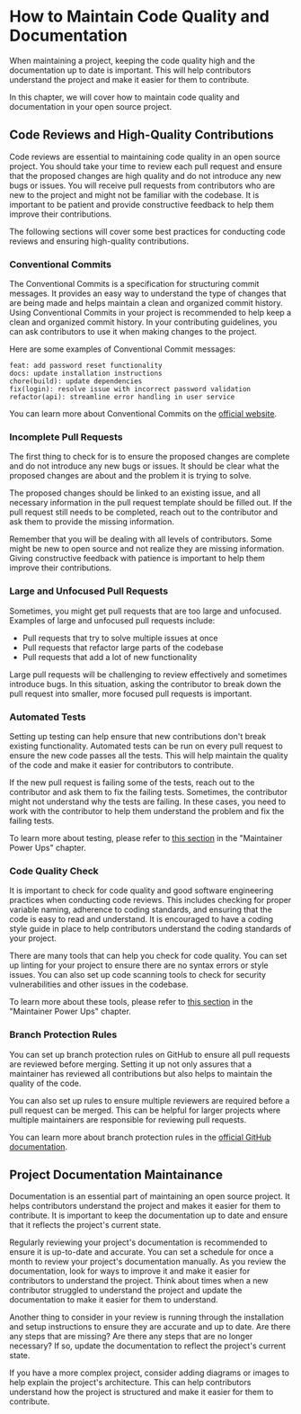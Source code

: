 # How to Maintain Code Quality and Documentation

When maintaining a project, keeping the code quality high and the documentation up to date is important. This will help contributors understand the project and make it easier for them to contribute.

In this chapter, we will cover how to maintain code quality and documentation in your open source project.

## Code Reviews and High-Quality Contributions

Code reviews are essential to maintaining code quality in an open source project. You should take your time to review each pull request and ensure that the proposed changes are high quality and do not introduce any new bugs or issues. You will receive pull requests from contributors who are new to the project and might not be familiar with the codebase. It is important to be patient and provide constructive feedback to help them improve their contributions.

The following sections will cover some best practices for conducting code reviews and ensuring high-quality contributions.

### Conventional Commits

The Conventional Commits is a specification for structuring commit messages. It provides an easy way to understand the type of changes that are being made and helps maintain a clean and organized commit history. Using Conventional Commits in your project is recommended to help keep a clean and organized commit history. In your contributing guidelines, you can ask contributors to use it when making changes to the project.

Here are some examples of Conventional Commit messages:

```
feat: add password reset functionality
docs: update installation instructions
chore(build): update dependencies
fix(login): resolve issue with incorrect password validation
refactor(api): streamline error handling in user service
```

You can learn more about Conventional Commits on the [official website](https://www.conventionalcommits.org/en/v1.0.0/).

### Incomplete Pull Requests

The first thing to check for is to ensure the proposed changes are complete and do not introduce any new bugs or issues. It should be clear what the proposed changes are about and the problem it is trying to solve.

The proposed changes should be linked to an existing issue, and all necessary information in the pull request template should be filled out. If the pull request still needs to be completed, reach out to the contributor and ask them to provide the missing information.

Remember that you will be dealing with all levels of contributors. Some might be new to open source and not realize they are missing information. Giving constructive feedback with patience is important to help them improve their contributions.

### Large and Unfocused Pull Requests

Sometimes, you might get pull requests that are too large and unfocused. Examples of large and unfocused pull requests include:

- Pull requests that try to solve multiple issues at once
- Pull requests that refactor large parts of the codebase
- Pull requests that add a lot of new functionality

Large pull requests will be challenging to review effectively and sometimes introduce bugs. In this situation, asking the contributor to break down the pull request into smaller, more focused pull requests is important.

### Automated Tests

Setting up testing can help ensure that new contributions don't break existing functionality. Automated tests can be run on every pull request to ensure the new code passes all the tests. This will help maintain the quality of the code and make it easier for contributors to contribute.

If the new pull request is failing some of the tests, reach out to the contributor and ask them to fix the failing tests. Sometimes, the contributor might not understand why the tests are failing. In these cases, you need to work with the contributor to help them understand the problem and fix the failing tests.

To learn more about testing, please refer to [this section](/maintainer-powerups.md#testing) in the "Maintainer Power Ups" chapter.

### Code Quality Check

It is important to check for code quality and good software engineering practices when conducting code reviews. This includes checking for proper variable naming, adherence to coding standards, and ensuring that the code is easy to read and understand. It is encouraged to have a coding style guide in place to help contributors understand the coding standards of your project.

There are many tools that can help you check for code quality. You can set up linting for your project to ensure there are no syntax errors or style issues. You can also set up code scanning tools to check for security vulnerabilities and other issues in the codebase.

To learn more about these tools, please refer to [this section](/maintainer-powerups.md#code-scanning-tools) in the "Maintainer Power Ups" chapter.

### Branch Protection Rules

You can set up branch protection rules on GitHub to ensure all pull requests are reviewed before merging. Setting it up not only assures that a maintainer has reviewed all contributions but also helps to maintain the quality of the code.

You can also set up rules to ensure multiple reviewers are required before a pull request can be merged. This can be helpful for larger projects where multiple maintainers are responsible for reviewing pull requests.

You can learn more about branch protection rules in the [official GitHub documentation](https://docs.github.com/en/repositories/configuring-branches-and-merges-in-your-repository/managing-protected-branches/managing-a-branch-protection-rule#about-branch-protection-rules).

## Project Documentation Maintainance

Documentation is an essential part of maintaining an open source project. It helps contributors understand the project and makes it easier for them to contribute. It is important to keep the documentation up to date and ensure that it reflects the project's current state.

Regularly reviewing your project's documentation is recommended to ensure it is up-to-date and accurate. You can set a schedule for once a month to review your project's documentation manually. As you review the documentation, look for ways to improve it and make it easier for contributors to understand the project. Think about times when a new contributor struggled to understand the project and update the documentation to make it easier for them to understand.

Another thing to consider in your review is running through the installation and setup instructions to ensure they are accurate and up to date. Are there any steps that are missing? Are there any steps that are no longer necessary? If so, update the documentation to reflect the project's current state.

If you have a more complex project, consider adding diagrams or images to help explain the project's architecture. This can help contributors understand how the project is structured and make it easier for them to contribute.
